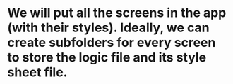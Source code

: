 # We will put all the screens in the app (with their styles). Ideally, we can create subfolders for every screen to store the logic file and its style sheet file.
